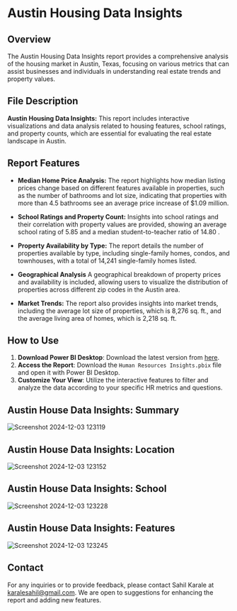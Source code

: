 # Austin Housing Data Insights

## Overview
The Austin Housing Data Insights report provides a comprehensive analysis of the housing market in Austin, Texas, focusing on various metrics that can assist businesses and individuals in understanding real estate trends and property values.

## File Description 
**Austin Housing Data Insights:** This report includes interactive visualizations and data analysis related to housing features, school ratings, and property counts, which are essential for evaluating the real estate landscape in Austin.

## Report Features
* **Median Home Price Analysis:** The report highlights how median listing prices change based on different features available in properties, such as the number of bathrooms and lot size, indicating that properties with more than 4.5 bathrooms see an average price increase of $1.09 million.

* **School Ratings and Property Count:** Insights into school ratings and their correlation with property values are provided, showing an average school rating of 5.85 and a median student-to-teacher ratio of 14.80 .

* **Property Availability by Type:** The report details the number of properties available by type, including single-family homes, condos, and townhouses, with a total of 14,241 single-family homes listed.

* **Geographical Analysis** A geographical breakdown of property prices and availability is included, allowing users to visualize the distribution of properties across different zip codes in the Austin area.

* **Market Trends:** The report also provides insights into market trends, including the average lot size of properties, which is 8,276 sq. ft., and the average living area of homes, which is 2,218 sq. ft.

## How to Use
1. **Download Power BI Desktop**: Download the latest version from [here](https://powerbi.microsoft.com/desktop/).
2. **Access the Report**: Download the `Human Resources Insights.pbix` file and open it with Power BI Desktop.
3. **Customize Your View**: Utilize the interactive features to filter and analyze the data according to your specific HR metrics and questions.

## Austin House Data Insights: Summary
![Screenshot 2024-12-03 123119](https://github.com/user-attachments/assets/4023e307-05bf-420f-b8c1-af460fe91805)

## Austin House Data Insights: Location
![Screenshot 2024-12-03 123152](https://github.com/user-attachments/assets/af28ca6a-08ca-4b08-83e4-4de349e4a645)

## Austin House Data Insights: School
![Screenshot 2024-12-03 123228](https://github.com/user-attachments/assets/8104e1e3-274b-49d9-8296-3b6616cc4ef1)

## Austin House Data Insights: Features
![Screenshot 2024-12-03 123245](https://github.com/user-attachments/assets/0fd320df-e671-44ad-88e1-6dac4f463157)



## Contact
For any inquiries or to provide feedback, please contact Sahil Karale at karalesahil@gmail.com. We are open to suggestions for enhancing the report and adding new features.
